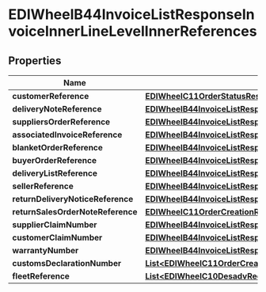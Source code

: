 

# EDIWheelB44InvoiceListResponseInvoiceInnerLineLevelInnerReferences


## Properties

| Name | Type | Description | Notes |
|------------ | ------------- | ------------- | -------------|
|**customerReference** | [**EDIWheelC11OrderStatusResponseReferencedOrderInnerOrderLineInnerOrderedArticleScheduleDetailsInnerScheduledArticleDespatchDetailsDespatchAdviceReference**](EDIWheelC11OrderStatusResponseReferencedOrderInnerOrderLineInnerOrderedArticleScheduleDetailsInnerScheduledArticleDespatchDetailsDespatchAdviceReference.md) |  |  [optional] |
|**deliveryNoteReference** | [**EDIWheelB44InvoiceListResponseInvoiceInnerLineLevelInnerReferencesDeliveryNoteReference**](EDIWheelB44InvoiceListResponseInvoiceInnerLineLevelInnerReferencesDeliveryNoteReference.md) |  |  [optional] |
|**suppliersOrderReference** | [**EDIWheelB44InvoiceListResponseInvoiceInnerReferencesSupplierClaimNumber**](EDIWheelB44InvoiceListResponseInvoiceInnerReferencesSupplierClaimNumber.md) |  |  [optional] |
|**associatedInvoiceReference** | [**EDIWheelB44InvoiceListResponseInvoiceInnerReferencesSupplierClaimNumber**](EDIWheelB44InvoiceListResponseInvoiceInnerReferencesSupplierClaimNumber.md) |  |  [optional] |
|**blanketOrderReference** | [**EDIWheelB44InvoiceListResponseInvoiceInnerReferencesSupplierClaimNumber**](EDIWheelB44InvoiceListResponseInvoiceInnerReferencesSupplierClaimNumber.md) |  |  [optional] |
|**buyerOrderReference** | [**EDIWheelB44InvoiceListResponseInvoiceInnerReferencesSupplierClaimNumber**](EDIWheelB44InvoiceListResponseInvoiceInnerReferencesSupplierClaimNumber.md) |  |  [optional] |
|**deliveryListReference** | [**EDIWheelB44InvoiceListResponseInvoiceInnerReferencesSupplierClaimNumber**](EDIWheelB44InvoiceListResponseInvoiceInnerReferencesSupplierClaimNumber.md) |  |  [optional] |
|**sellerReference** | [**EDIWheelB44InvoiceListResponseInvoiceInnerReferencesSupplierClaimNumber**](EDIWheelB44InvoiceListResponseInvoiceInnerReferencesSupplierClaimNumber.md) |  |  [optional] |
|**returnDeliveryNoticeReference** | [**EDIWheelB44InvoiceListResponseInvoiceInnerReferencesSupplierClaimNumber**](EDIWheelB44InvoiceListResponseInvoiceInnerReferencesSupplierClaimNumber.md) |  |  [optional] |
|**returnSalesOrderNoteReference** | [**EDIWheelC11OrderCreationRequestBlanketOrderReference**](EDIWheelC11OrderCreationRequestBlanketOrderReference.md) |  |  [optional] |
|**supplierClaimNumber** | [**EDIWheelB44InvoiceListResponseInvoiceInnerReferencesSupplierClaimNumber**](EDIWheelB44InvoiceListResponseInvoiceInnerReferencesSupplierClaimNumber.md) |  |  [optional] |
|**customerClaimNumber** | [**EDIWheelB44InvoiceListResponseInvoiceInnerReferencesSupplierClaimNumber**](EDIWheelB44InvoiceListResponseInvoiceInnerReferencesSupplierClaimNumber.md) |  |  [optional] |
|**warrantyNumber** | [**EDIWheelB44InvoiceListResponseInvoiceInnerReferencesSupplierClaimNumber**](EDIWheelB44InvoiceListResponseInvoiceInnerReferencesSupplierClaimNumber.md) |  |  [optional] |
|**customsDeclarationNumber** | [**List&lt;EDIWheelC11OrderCreationRequestBlanketOrderReference&gt;**](EDIWheelC11OrderCreationRequestBlanketOrderReference.md) |  |  [optional] |
|**fleetReference** | [**List&lt;EDIWheelC10DesadvRequestReferences&gt;**](EDIWheelC10DesadvRequestReferences.md) |  |  [optional] |




